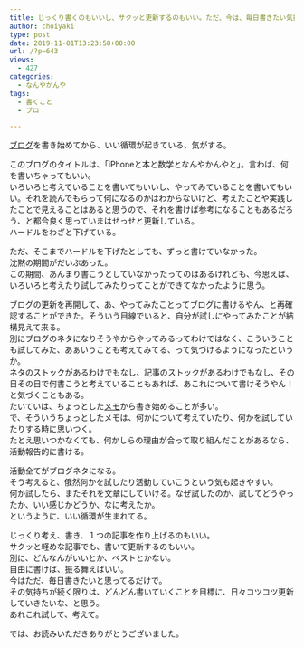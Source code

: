 ```yaml
---
title: じっくり書くのもいいし、サクッと更新するのもいい。ただ、今は、毎日書きたい気持ちなだけで。
author: choiyaki
type: post
date: 2019-11-01T13:23:58+00:00
url: /?p=643
views:
  - 427
categories:
  - なんやかんや
tags: 
  - 書くこと
  - ブロ

---
```

[ブログ][1]を書き始めてから、いい循環が起きている、気がする。

このブログのタイトルは、「iPhoneと本と数学となんやかんやと」。言わば、何を書いちゃってもいい。  
いろいろと考えていることを書いてもいいし、やってみていることを書いてもいい。それを読んでもらって何になるのかはわからないけど、考えたことや実践したことで見えることはあると思うので、それを書けば参考になることもあるだろう、と都合良く思っていまはせっせと更新している。  
ハードルをわざと下げている。

ただ、そこまでハードルを下げたとしても、ずっと書けていなかった。  
沈黙の期間がだいぶあった。  
この期間、あんまり書こうとしていなかったってのはあるけれども、今思えば、いろいろと考えたり試してみたりってことができてなかったように思う。

ブログの更新を再開して、あ、やってみたことってブログに書けるやん、と再確認することができた。そういう目線でいると、自分が試しにやってみたことが結構見えて来る。  
別にブログのネタになりそうやからやってみるってわけではなく、こういうことも試してみた、あぁいうことも考えてみてる、って気づけるようになったというか。  
ネタのストックがあるわけでもなし、記事のストックがあるわけでもなし、その日その日で何書こうと考えていることもあれば、あこれについて書けそうやん！と気づくこともある。  
たいていは、ちょっとした[メモ][2]から書き始めることが多い。  
で、そういうちょっとしたメモは、何かについて考えていたり、何かを試していたりする時に思いつく。  
たとえ思いつかなくても、何かしらの理由が合って取り組んだことがあるなら、活動報告的に書ける。

活動全てがブログネタになる。  
そう考えると、俄然何かを試したり活動していこうという気も起きやすい。  
何か試したら、またそれを文章にしていける。なぜ試したのか、試してどうやったか、いい感じかどうか、なに考えたか。  
というように、いい循環が生まれてる。

じっくり考え、書き、１つの記事を作り上げるのもいい。  
サクッと軽めな記事でも、書いて更新するのもいい。  
別に、どんなんがいいとか、ベストとかない。  
自由に書けば、振る舞えばいい。  
今はただ、毎日書きたいと思ってるだけで。  
その気持ちが続く限りは、どんどん書いていくことを目標に、日々コツコツ更新していきたいな、と思う。  
あれこれ試して、考えて。

では、お読みいただきありがとうございました。

 [1]: https://scrapbox.io/choiyaki-hondana/%E3%83%96%E3%83%AD%E3%82%B0
 [2]: https://scrapbox.io/choiyaki-hondana/%E3%83%A1%E3%83%A2